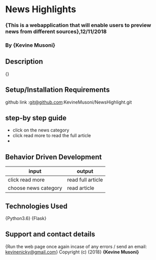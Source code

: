 # News Highlights
### {This is a webapplication that will enable users to preview news from different sources},12/11/2018
### By **{Kevine Musoni}**
## Description
{}
## Setup/Installation Requirements 
github link :git@github.com:KevineMusoni/NewsHighlight.git
## step-by step guide
*  click on the news category
*  click read more to read the full article
*
## Behavior Driven Development
| input              | output           |
|---------------     |---------------   |
| click read more    | read full article|
|choose news category| read article     |

## Technologies Used
{Python3.6}
{Flask}
## Support and contact details
{Run the web page once again incase of any errors / send an email: kevinenicky@gmail.com}
Copyright (c) {2018} **{Kevine Musoni}**
